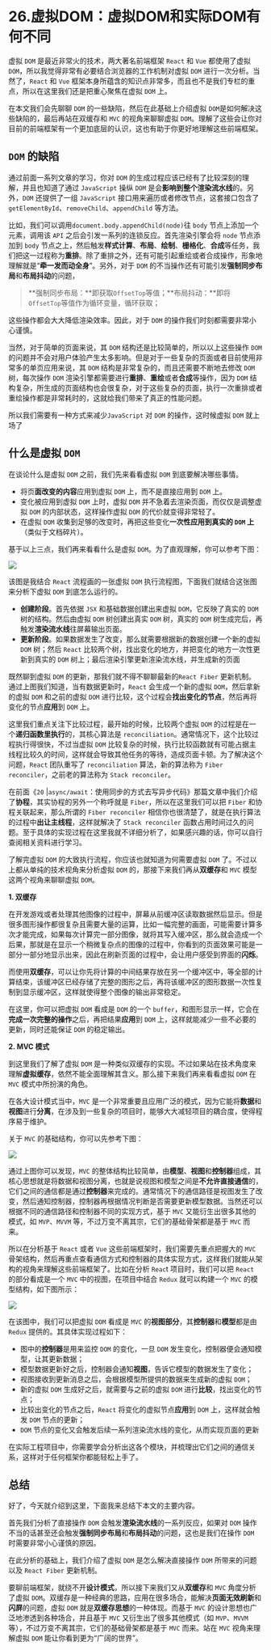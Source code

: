 # 26.虚拟DOM：虚拟DOM和实际DOM有何不同


虚拟 `DOM` 是最近非常火的技术，两大著名前端框架 `React` 和 `Vue` 都使用了虚拟 `DOM`，所以我觉得非常有必要结合浏览器的工作机制对虚拟 `DOM` 进行一次分析。当然了，`React` 和 `Vue` 框架本身所蕴含的知识点非常多，而且也不是我们专栏的重点，所以在这里我们还是把重心聚焦在虚拟 `DOM` 上。

在本文我们会先聊聊 `DOM` 的一些缺陷，然后在此基础上介绍虚拟 `DOM`是如何解决这些缺陷的，最后再站在双缓存和 `MVC` 的视角来聊聊虚拟 `DOM`。理解了这些会让你对目前的前端框架有一个更加底层的认识，这也有助于你更好地理解这些前端框架。

## `DOM` 的缺陷

通过前面一系列文章的学习，你对 `DOM` 的生成过程应该已经有了比较深刻的理解，并且也知道了通过 `JavaScript` 操纵 `DOM` 是会**影响到整个渲染流水线**的。另外，`DOM` 还提供了一组 `JavaScript` 接口用来遍历或者修改节点，这套接口包含了 `getElementById`、`removeChild`、`appendChild` 等方法。

比如，我们可以调用`document.body.appendChild(node)`往 `body` 节点上添加一个元素，调用该 `API` 之后会引发一系列的连锁反应。首先渲染引擎会将 `node` 节点添加到 `body` 节点之上，然后触发**样式计算**、**布局**、**绘制**、**栅格化**、**合成**等任务，我们把这一过程称为**重排**。除了重排之外，还有可能引起重绘或者合成操作，形象地理解就是“**牵一发而动全身**”。另外，对于 `DOM` 的不当操作还有可能引发**强制同步布局**和**布局抖动**的问题，

> **强制同步布局：**即获取`OffsetTop`等值；**布局抖动：**即将`OffsetTop`等值作为循环变量，循环获取；

这些操作都会大大降低渲染效率。因此，对于 `DOM` 的操作我们时刻都需要非常小心谨慎。

当然，对于简单的页面来说，其 `DOM` 结构还是比较简单的，所以以上这些操作 `DOM` 的问题并不会对用户体验产生太多影响。但是对于一些复杂的页面或者目前使用非常多的单页应用来说，其 `DOM` 结构是非常复杂的，而且还需要不断地去修改 `DOM` 树，每次操作 `DOM` 渲染引擎都需要进行**重排**、**重绘**或者**合成**等操作，因为 `DOM` 结构复杂，所生成的页面结构也会很复杂，对于这些复杂的页面，执行一次重排或者重绘操作都是非常耗时的，这就给我们带来了真正的性能问题。

所以我们需要有一种方式来减少`JavaScript` 对 `DOM` 的操作，这时候虚拟 `DOM` 就上场了

## 什么是虚拟 `DOM`

在谈论什么是虚拟 `DOM` 之前，我们先来看看虚拟 `DOM` 到底要解决哪些事情。

- 将页**面改变的内容**应用到虚拟 `DOM` 上，而不是直接应用到 `DOM` 上。
- 变化被应用到虚拟 `DOM` 上时，虚拟 `DOM` 并不急着去渲染页面，而仅仅是调整虚拟 `DOM` 的内部状态，这样操作虚拟 `DOM` 的代价就变得非常轻了。
- 在虚拟 `DOM` 收集到足够的改变时，再把这些变化**一次性应用到真实的 `DOM` 上**（类似于文档碎片）。

基于以上三点，我们再来看看什么是虚拟 `DOM`。为了直观理解，你可以参考下图：

![](http://ahuntsun.gitee.io/blogimagebed/img/browser/part5/ls26/1.png)

该图是我结合 `React` 流程画的一张虚拟 `DOM` 执行流程图，下面我们就结合这张图来分析下虚拟 `DOM` 到底怎么运行的。

- **创建阶段**。首先依据 `JSX` 和基础数据创建出来虚拟 `DOM`，它反映了真实的 `DOM`树的结构。然后由虚拟 `DOM` 树创建出真实 `DOM` 树，真实的 `DOM` 树生成完后，再触发**渲染流水线**往屏幕输出页面。
- **更新阶段**。如果数据发生了改变，那么就需要根据新的数据创建一个新的虚拟 `DOM` 树；然后 `React` 比较两个树，找出变化的地方，并把变化的地方一次性更新到真实的 `DOM` 树上；最后渲染引擎更新渲染流水线，并生成新的页面

既然聊到虚拟 `DOM` 的更新，那我们就不得不聊聊最新的`React Fiber` 更新机制。通过上图我们知道，当有数据更新时，`React` 会生成一个新的虚拟 `DOM`，然后拿新的虚拟 `DOM` 和之前的虚拟 `DOM` 进行比较，这个过程会**找出变化的节点**，然后再将变化的节点**应用**到 `DOM` 上。

这里我们重点关注下比较过程，最开始的时候，比较两个虚拟 `DOM` 的过程是在一个**递归函数里执行**的，其核心算法是 `reconciliation`。通常情况下，这个比较过程执行得很快，不过当虚拟 `DOM` 比较复杂的时候，执行比较函数就有可能占据主线程比较久的时间，这样就会导致其他任务的等待，造成页面卡顿。为了解决这个问题，`React` 团队重写了 `reconciliation` 算法，新的算法称为 `Fiber reconciler`，之前老的算法称为 `Stack reconciler`。

在前面《`20` |`async/await`：使用同步的方式去写异步代码》那篇文章中我们介绍了**协程**，其实协程的另外一个称呼就是 `Fiber`，所以在这里我们可以把 `Fiber` 和协程关联起来，那么所谓的 `Fiber reconciler` 相信你也很清楚了，就是在执行算法的过程中**出让主线程**，这样就解决了 `Stack reconciler` 函数占用时间过久的问题。至于具体的实现过程在这里我就不详细分析了，如果感兴趣的话，你可以自行查阅相关资料进行学习。

了解完虚拟 `DOM` 的大致执行流程，你应该也就知道为何需要虚拟 `DOM` 了。不过以上都从单纯的技术视角来分析虚拟 `DOM` 的，那接下来我们再从**双缓存**和 `MVC` 模型这两个视角来聊聊虚拟 `DOM`。

**1. 双缓存**

在开发游戏或者处理其他图像的过程中，屏幕从前缓冲区读取数据然后显示。但是很多图形操作都很复杂且需要大量的运算，比如一幅完整的画面，可能需要计算多次才能完成，如果每次计算完一部分图像，就将其写入缓冲区，那么就会造成一个后果，那就是在显示一个稍微复杂点的图像的过程中，你看到的页面效果可能是一部分一部分地显示出来，因此在刷新页面的过程中，会让用户感受到界面的**闪烁**。

而使用**双缓存**，可以让你先将计算的中间结果存放在另一个缓冲区中，等全部的计算结束，该缓冲区已经存储了完整的图形之后，再将该缓冲区的图形数据一次性复制到显示缓冲区，这样就使得整个图像的输出非常稳定。

在这里，你可以把虚拟 `DOM` 看成是 `DOM` 的一个 `buffer`，和图形显示一样，它会在**完成一次完整的操作**之后，再把结果**应用**到 `DOM` 上，这样就能减少一些不必要的更新，同时还能保证 `DOM` 的稳定输出。


**2. MVC 模式**

到这里我们了解了虚拟 `DOM` 是一种类似双缓存的实现。不过如果站在技术角度来理解**虚拟缓存**，依然不能全面理解其含义。那么接下来我们再来看看虚拟 `DOM` 在 `MVC` 模式中所扮演的角色。

在各大设计模式当中，`MVC` 是一个非常重要且应用广泛的模式，因为它能将**数据**和**视图**进行**分离**，在涉及到一些复杂的项目时，能够大大减轻项目的耦合度，使得程序易于维护。

关于 `MVC` 的基础结构，你可以先参考下图：

![](http://ahuntsun.gitee.io/blogimagebed/img/browser/part5/ls26/2.png)

通过上图你可以发现，`MVC` 的整体结构比较简单，由**模型**、**视图**和**控制器**组成，其核心思想就是将数据和视图分离，也就是说视图和模型之间是**不允许直接通信**的，它们之间的通信都是通过**控制器**来完成的。通常情况下的通信路径是视图发生了改变，然后通知控制器，控制器再根据情况判断是否需要更新模型数据。当然还可以根据不同的通信路径和控制器不同的实现方式，基于 `MVC` 又能衍生出很多其他的模式，如 `MVP`、`MVVM` 等，不过万变不离其宗，它们的基础骨架都是基于 `MVC` 而来。

所以在分析基于 `React` 或者 `Vue` 这些前端框架时，我们需要先重点把握大的 `MVC` 骨架结构，然后再重点查看通信方式和控制器的具体实现方式，这样我们就能从架构的视角来理解这些前端框架了。比如在分析 `Reac`t 项目时，我们可以把 `React` 的部分看成是一个 `MVC` 中的视图，在项目中结合 `Redux` 就可以构建一个 `MVC` 的模型结构，如下图所示：

![](http://ahuntsun.gitee.io/blogimagebed/img/browser/part5/ls26/3.png)

在该图中，我们可以把虚拟 `DOM` 看成是 `MVC` 的**视图部分**，其**控制器**和**模型**都是由 `Redux` 提供的。其具体实现过程如下：

- 图中的**控制器**是用来监控 `DOM` 的变化，一旦 `DOM` 发生变化，控制器便会通知模型，让其更新数据；
- 模型数据更新好之后，控制器会通知**视图**，告诉它模型的数据发生了变化；
- 视图接收到更新消息之后，会根据模型所提供的数据来生成新的虚拟 `DOM`；
- 新的虚拟 `DOM` 生成好之后，就需要与之前的虚拟 `DOM` 进行**比较**，找出变化的节点；
- 比较出变化的节点之后，`React` 将变化的虚拟节点**应用**到 `DOM` 上，这样就会触发 `DOM` 节点的更新；
- `DOM` 节点的变化又会触发后续一系列渲染流水线的变化，从而实现页面的更新

在实际工程项目中，你需要学会分析出这各个模块，并梳理出它们之间的通信关系，这样对于任何框架你都能轻松上手了。

## 总结

好了，今天就介绍到这里，下面我来总结下本文的主要内容。

首先我们分析了直接操作 `DOM` 会触发**渲染流水线**的一系列反应，如果对 `DOM` 操作不当的话甚至还会触发**强制同步布局**和**布局抖动**的问题，这也是我们在操作 `DOM` 时需要非常小心谨慎的原因。

在此分析的基础上，我们介绍了虚拟 `DOM` 是怎么解决直接操作 `DOM` 所带来的问题以及 `React Fiber` 更新机制。

要聊前端框架，就绕不开**设计模式**，所以接下来我们又从**双缓存**和 `MVC` 角度分析了虚拟 `DOM`。双缓存是一种经典的思路，应用在很多场合，能解决**页面无效刷新**和**闪屏**的问题，虚拟 `DOM` 就是**双缓存思想**的一种体现。而基于 `MVC` 的设计思想也广泛地渗透到各种场合，并且基于 `MVC` 又衍生出了很多其他模式（如 `MVP`、`MVVM` 等），不过万变不离其宗，它们的基础骨架都是基于 `MVC` 而来。站在 `MVC` 视角来理解虚拟 `DOM` 能让你看到更为“广阔的世界”。